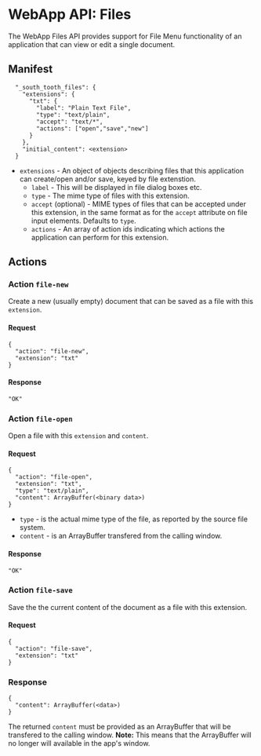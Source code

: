 # WebApp API: Files

The WebApp Files API provides support for File Menu functionality of an application that can view or edit a single document. 


## Manifest
````
  "_south_tooth_files": {
    "extensions": {
      "txt": {
        "label": "Plain Text File",
        "type": "text/plain",
        "accept": "text/*",
        "actions": ["open","save","new"]
      }
    },
    "initial_content": <extension>
  }
````

- `extensions` - An object of objects describing files that this application can create/open and/or save, keyed by file extenstion.
  - `label` - This will be displayed in file dialog boxes etc.
  - `type` - The mime type of files with this extension.
  - `accept` (optional) - MIME types of files that can be accepted under this extension, in the same format as for the `accept` attribute on file input elements. Defaults to `type`.
  - `actions` - An array of action ids indicating which actions the application can perform for this extension.

## Actions

### Action `file-new`

Create a new (usually empty) document that can be saved as a file with this `extension`.

#### Request
    {
      "action": "file-new",
      "extension": "txt"
    }

#### Response
	"OK"

### Action `file-open`

Open a file with this `extension` and `content`.

#### Request
    {
      "action": "file-open",
      "extension": "txt",
      "type": "text/plain",
      "content": ArrayBuffer(<binary data>)
    }

- `type` - is the actual mime type of the file, as reported by the source file system.
- `content` - is an ArrayBuffer transfered from the calling window.
    
#### Response
	"OK"

### Action `file-save`
Save the the current content of the document as a file with this extension.

#### Request
    {
      "action": "file-save",
      "extension": "txt"
    }

### Response
    {
      "content": ArrayBuffer(<data>)
    }

The returned `content`  must be provided as an ArrayBuffer that will be transfered to the calling window. __Note:__ This means that the ArrayBuffer will no longer will available in the app's window.
